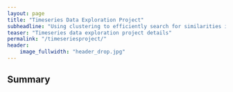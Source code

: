 ```yaml
---
layout: page
title: "Timeseries Data Exploration Project"
subheadline: "Using clustering to efficiently search for similarities in timeseries data"
teaser: "Timeseries data exploration project details"
permalink: "/timeseriesproject/"
header:
    image_fullwidth: "header_drop.jpg"
---
```


## Summary
